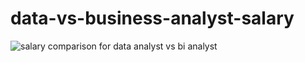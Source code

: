 # data-vs-business-analyst-salary
![salary comparison for data analyst vs bi analyst](https://github.com/austinchia/data-vs-business-analyst-salary/assets/39878880/2c7fa02a-36c8-4a92-be23-3ffd174d53ff)
